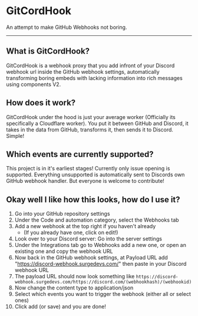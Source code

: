 # GitCordHook
An attempt to make GitHub Webhooks not boring.
***

## What is GitCordHook?
GitCordHook is a webhook proxy that you add infront of your Discord webhook url inside the GitHub webhook settings, automatically transforming boring embeds with lacking information into rich messages using components V2.

## How does it work?
GitCordHook under the hood is just your average worker (Officially its specifically a Cloudflare worker). You put it between GitHub and Discord, it takes in the data from GitHub, transforms it, then sends it to Discord. Simple!

## Which events are currently supported?
This project is in it's earliest stages! Currently only issue opening is supported. Everything unsupported is automatically sent to Discords own GitHub webhook handler. But everyone is welcome to contribute!

## Okay well I like how this looks, how do I use it?
1. Go into your GitHub repository settings
2. Under the Code and automation category, select the Webhooks tab
3. Add a new webhook at the top right if you haven't already
   - (If you already have one, click on edit!)
4. Look over to your Discord server: Go into the server settings
5. Under the Integrations tab go to Webhooks add a new one, or open an existing one and copy the webhook URL
6. Now back in the GitHub webhook settings, at Payload URL add "https://discord-webhook.surgedevs.com/" then paste in your Discord webhook URL
7. The payload URL should now look something like `https://discord-webhook.surgedevs.com/https://discord.com/(webhookhash)/(webhookid)`
8. Now change the content type to application/json
9. Select which events you want to trigger the webhook (either all or select ones)
10. Click add (or save) and you are done!
